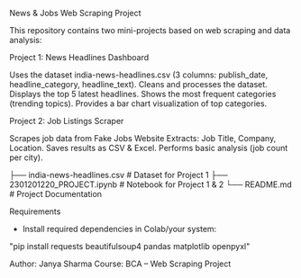 News & Jobs Web Scraping Project

This repository contains two mini-projects based on web scraping and data analysis:

Project 1: News Headlines Dashboard

Uses the dataset india-news-headlines.csv (3 columns: publish_date, headline_category, headline_text).
Cleans and processes the dataset.
Displays the top 5 latest headlines.
Shows the most frequent categories (trending topics).
Provides a bar chart visualization of top categories.

Project 2: Job Listings Scraper

Scrapes job data from Fake Jobs Website
Extracts: Job Title, Company, Location.
Saves results as CSV & Excel.
Performs basic analysis (job count per city).

├── india-news-headlines.csv       # Dataset for Project 1
├── 2301201220_PROJECT.ipynb       # Notebook for Project 1 & 2
└── README.md                      # Project Documentation

Requirements

- Install required dependencies in Colab/your system:

"pip install requests beautifulsoup4 pandas matplotlib openpyxl"


Author: Janya Sharma
Course: BCA – Web Scraping Project
